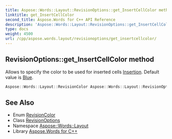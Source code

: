 ```yaml
---
title: Aspose::Words::Layout::RevisionOptions::get_InsertCellColor method
linktitle: get_InsertCellColor
second_title: Aspose.Words for C++ API Reference
description: 'Aspose::Words::Layout::RevisionOptions::get_InsertCellColor method. Allows to specify the color to be used for inserted cells Insertion. Default value is Blue in C++.'
type: docs
weight: 4500
url: /cpp/aspose.words.layout/revisionoptions/get_insertcellcolor/
---
```

## RevisionOptions::get_InsertCellColor method


Allows to specify the color to be used for inserted cells [Insertion](../../../aspose.words/revisiontype/). Default value is [Blue](../../revisioncolor/).

```cpp
Aspose::Words::Layout::RevisionColor Aspose::Words::Layout::RevisionOptions::get_InsertCellColor()
```

## See Also

* Enum [RevisionColor](../../revisioncolor/)
* Class [RevisionOptions](../)
* Namespace [Aspose::Words::Layout](../../)
* Library [Aspose.Words for C++](../../../)
